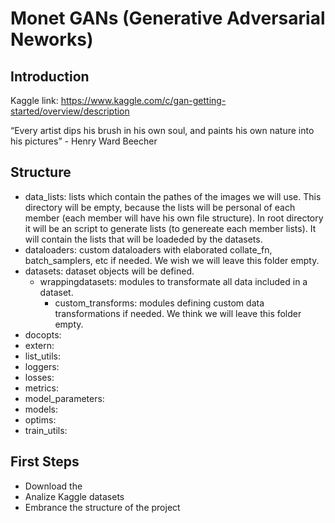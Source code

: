 # Monet GANs (Generative Adversarial Neworks)

## Introduction

Kaggle link: https://www.kaggle.com/c/gan-getting-started/overview/description

“Every artist dips his brush in his own soul, and paints his own nature into his pictures” - Henry Ward Beecher

## Structure

- data_lists: lists which contain the pathes of the images we will use. This directory will be empty, because the lists will be personal of each member (each member will have his own file structure). In root directory it will be an script to generate lists (to genereate each member lists). It will contain the lists that will be loadeded by the datasets.
- dataloaders: custom dataloaders with elaborated collate_fn, batch_samplers, etc if needed. We wish we will leave this folder empty.
- datasets: dataset objects will be defined.
  - wrappingdatasets: modules to transformate all data included in a dataset.
    - custom_transforms: modules defining custom data transformations if needed. We think we will leave this folder empty.
- docopts: 
- extern: 
- list_utils: 
- loggers: 
- losses: 
- metrics: 
- model_parameters: 
- models: 
- optims: 
- train_utils: 

## First Steps

- Download the
- Analize Kaggle datasets
- Embrance the structure of the project

